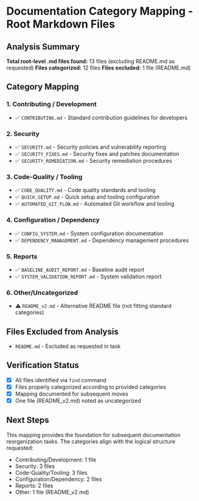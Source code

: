 # Documentation Category Mapping - Root Markdown Files

## Analysis Summary

**Total root-level .md files found:** 13 files (excluding README.md as requested) **Files
categorized:** 12 files **Files excluded:** 1 file (README.md)

## Category Mapping

### 1. Contributing / Development

- ✅ `CONTRIBUTING.md` - Standard contribution guidelines for developers

### 2. Security

- ✅ `SECURITY.md` - Security policies and vulnerability reporting
- ✅ `SECURITY_FIXES.md` - Security fixes and patches documentation
- ✅ `SECURITY_REMEDIATION.md` - Security remediation procedures

### 3. Code-Quality / Tooling

- ✅ `CODE_QUALITY.md` - Code quality standards and tooling
- ✅ `QUICK_SETUP.md` - Quick setup and tooling configuration
- ✅ `AUTOMATED_GIT_FLOW.md` - Automated Git workflow and tooling

### 4. Configuration / Dependency

- ✅ `CONFIG_SYSTEM.md` - System configuration documentation
- ✅ `DEPENDENCY_MANAGEMENT.md` - Dependency management procedures

### 5. Reports

- ✅ `BASELINE_AUDIT_REPORT.md` - Baseline audit report
- ✅ `SYSTEM_VALIDATION_REPORT.md` - System validation report

### 6. Other/Uncategorized

- ⚠️ `README_v2.md` - Alternative README file (not fitting standard categories)

## Files Excluded from Analysis

- `README.md` - Excluded as requested in task

## Verification Status

- [x] All files identified via `find` command
- [x] Files properly categorized according to provided categories
- [x] Mapping documented for subsequent moves
- [x] One file (README_v2.md) noted as uncategorized

## Next Steps

This mapping provides the foundation for subsequent documentation reorganization tasks. The
categories align with the logical structure requested:

- Contributing/Development: 1 file
- Security: 3 files
- Code-Quality/Tooling: 3 files
- Configuration/Dependency: 2 files
- Reports: 2 files
- Other: 1 file (README_v2.md)

